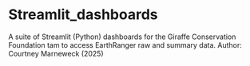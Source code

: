 # Streamlit_dashboards


A suite of Streamlit (Python) dashboards for the Giraffe Conservation Foundation tam to access EarthRanger raw and summary data.
Author: Courtney Marneweck (2025)
